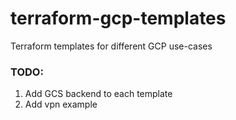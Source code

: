 # terraform-gcp-templates
Terraform templates for different GCP use-cases

### TODO:
1. Add GCS backend to each template
2. Add vpn example
